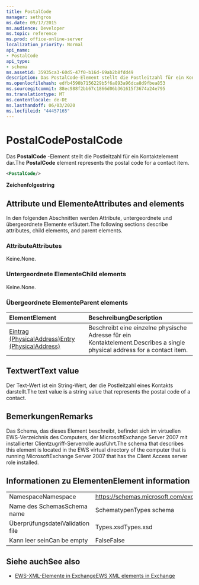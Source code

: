 ```yaml
---
title: PostalCode
manager: sethgros
ms.date: 09/17/2015
ms.audience: Developer
ms.topic: reference
ms.prod: office-online-server
localization_priority: Normal
api_name:
- PostalCode
api_type:
- schema
ms.assetid: 35935ca3-60d5-47f0-b16d-69ab2b8fdd49
description: Das PostalCode-Element stellt die Postleitzahl für ein Kontaktelement dar.
ms.openlocfilehash: edfb4590b7156229b5f6a893a96dca8d9fbea853
ms.sourcegitcommit: 88ec988f2bb67c1866d06b361615f3674a24e795
ms.translationtype: MT
ms.contentlocale: de-DE
ms.lasthandoff: 06/03/2020
ms.locfileid: "44457165"
---
```

# <a name="postalcode"></a><span data-ttu-id="60f1f-103">PostalCode</span><span class="sxs-lookup"><span data-stu-id="60f1f-103">PostalCode</span></span>

<span data-ttu-id="60f1f-104">Das **PostalCode** -Element stellt die Postleitzahl für ein Kontaktelement dar.</span><span class="sxs-lookup"><span data-stu-id="60f1f-104">The **PostalCode** element represents the postal code for a contact item.</span></span> 
  
```xml
<PostalCode/>
```

 <span data-ttu-id="60f1f-105">**Zeichenfolge**</span><span class="sxs-lookup"><span data-stu-id="60f1f-105">**string**</span></span>
## <a name="attributes-and-elements"></a><span data-ttu-id="60f1f-106">Attribute und Elemente</span><span class="sxs-lookup"><span data-stu-id="60f1f-106">Attributes and elements</span></span>

<span data-ttu-id="60f1f-107">In den folgenden Abschnitten werden Attribute, untergeordnete und übergeordnete Elemente erläutert.</span><span class="sxs-lookup"><span data-stu-id="60f1f-107">The following sections describe attributes, child elements, and parent elements.</span></span>
  
### <a name="attributes"></a><span data-ttu-id="60f1f-108">Attribute</span><span class="sxs-lookup"><span data-stu-id="60f1f-108">Attributes</span></span>

<span data-ttu-id="60f1f-109">Keine.</span><span class="sxs-lookup"><span data-stu-id="60f1f-109">None.</span></span>
  
### <a name="child-elements"></a><span data-ttu-id="60f1f-110">Untergeordnete Elemente</span><span class="sxs-lookup"><span data-stu-id="60f1f-110">Child elements</span></span>

<span data-ttu-id="60f1f-111">Keine.</span><span class="sxs-lookup"><span data-stu-id="60f1f-111">None.</span></span>
  
### <a name="parent-elements"></a><span data-ttu-id="60f1f-112">Übergeordnete Elemente</span><span class="sxs-lookup"><span data-stu-id="60f1f-112">Parent elements</span></span>

|<span data-ttu-id="60f1f-113">**Element**</span><span class="sxs-lookup"><span data-stu-id="60f1f-113">**Element**</span></span>|<span data-ttu-id="60f1f-114">**Beschreibung**</span><span class="sxs-lookup"><span data-stu-id="60f1f-114">**Description**</span></span>|
|:-----|:-----|
|[<span data-ttu-id="60f1f-115">Eintrag (PhysicalAddress)</span><span class="sxs-lookup"><span data-stu-id="60f1f-115">Entry (PhysicalAddress)</span></span>](entry-physicaladdress.md) <br/> |<span data-ttu-id="60f1f-116">Beschreibt eine einzelne physische Adresse für ein Kontaktelement.</span><span class="sxs-lookup"><span data-stu-id="60f1f-116">Describes a single physical address for a contact item.</span></span>  <br/> |
   
## <a name="text-value"></a><span data-ttu-id="60f1f-117">Textwert</span><span class="sxs-lookup"><span data-stu-id="60f1f-117">Text value</span></span>

<span data-ttu-id="60f1f-118">Der Text-Wert ist ein String-Wert, der die Postleitzahl eines Kontakts darstellt.</span><span class="sxs-lookup"><span data-stu-id="60f1f-118">The text value is a string value that represents the postal code of a contact.</span></span>
  
## <a name="remarks"></a><span data-ttu-id="60f1f-119">Bemerkungen</span><span class="sxs-lookup"><span data-stu-id="60f1f-119">Remarks</span></span>

<span data-ttu-id="60f1f-120">Das Schema, das dieses Element beschreibt, befindet sich im virtuellen EWS-Verzeichnis des Computers, der MicrosoftExchange Server 2007 mit installierter Clientzugriff-Serverrolle ausführt.</span><span class="sxs-lookup"><span data-stu-id="60f1f-120">The schema that describes this element is located in the EWS virtual directory of the computer that is running MicrosoftExchange Server 2007 that has the Client Access server role installed.</span></span>
  
## <a name="element-information"></a><span data-ttu-id="60f1f-121">Informationen zu Elementen</span><span class="sxs-lookup"><span data-stu-id="60f1f-121">Element information</span></span>

|||
|:-----|:-----|
|<span data-ttu-id="60f1f-122">Namespace</span><span class="sxs-lookup"><span data-stu-id="60f1f-122">Namespace</span></span>  <br/> |https://schemas.microsoft.com/exchange/services/2006/types  <br/> |
|<span data-ttu-id="60f1f-123">Name des Schemas</span><span class="sxs-lookup"><span data-stu-id="60f1f-123">Schema name</span></span>  <br/> |<span data-ttu-id="60f1f-124">Schematypen</span><span class="sxs-lookup"><span data-stu-id="60f1f-124">Types schema</span></span>  <br/> |
|<span data-ttu-id="60f1f-125">Überprüfungsdatei</span><span class="sxs-lookup"><span data-stu-id="60f1f-125">Validation file</span></span>  <br/> |<span data-ttu-id="60f1f-126">Types.xsd</span><span class="sxs-lookup"><span data-stu-id="60f1f-126">Types.xsd</span></span>  <br/> |
|<span data-ttu-id="60f1f-127">Kann leer sein</span><span class="sxs-lookup"><span data-stu-id="60f1f-127">Can be empty</span></span>  <br/> |<span data-ttu-id="60f1f-128">False</span><span class="sxs-lookup"><span data-stu-id="60f1f-128">False</span></span>  <br/> |
   
## <a name="see-also"></a><span data-ttu-id="60f1f-129">Siehe auch</span><span class="sxs-lookup"><span data-stu-id="60f1f-129">See also</span></span>



- [<span data-ttu-id="60f1f-130">EWS-XML-Elemente in Exchange</span><span class="sxs-lookup"><span data-stu-id="60f1f-130">EWS XML elements in Exchange</span></span>](ews-xml-elements-in-exchange.md)

